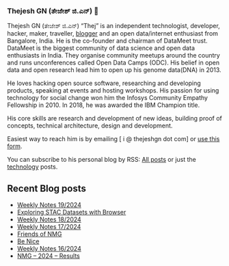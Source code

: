 ### Thejesh GN (ತೇಜೇಶ್ ಜಿ.ಎನ್) 👋

Thejesh GN (ತೇಜೇಶ್ ಜಿ.ಎನ್) “Thej” is an independent technologist, developer, hacker, maker, traveller, [blogger](https://thejeshgn.com/) and an open data/internet enthusiast from Bangalore, India. He is the co-founder and chairman of DataMeet trust. DataMeet is the biggest community of data science and open data enthusiasts in India. They organise community meetups around the country and runs unconferences called Open Data Camps (ODC). His belief in open data and open research lead him to open up his genome data(DNA) in 2013.

He loves hacking open source software, researching and developing products, speaking at events and hosting workshops. His passion for using technology for social change won him the Infosys Community Empathy Fellowship in 2010. In 2018, he was awarded the IBM Champion title.

His core skills are research and development of new ideas, building proof of concepts, technical architecture, design and development.

Easiest way to reach him is by emailing [ i @ thejeshgn dot com] or [use this form](https://thejeshgn.com/contact/).

You can subscribe to his personal blog by RSS: [All posts](https://feeds.thejeshgn.com/thejeshgn) or just the [technology](https://feeds.thejeshgn.com/technology) posts.

## Recent Blog posts
<!-- BLOG-POST-LIST:START -->
- [Weekly Notes 19/2024](https://thejeshgn.com/2024/05/10/weekly-notes-19-2024/)
- [Exploring STAC Datasets with Browser](https://thejeshgn.com/2024/05/08/exploring-stac-datasets-with-browser/)
- [Weekly Notes 18/2024](https://thejeshgn.com/2024/05/03/weekly-notes-18-2024/)
- [Weekly Notes 17/2024](https://thejeshgn.com/2024/04/26/weekly-notes-17-2024/)
- [Friends of NMG](https://thejeshgn.com/2024/04/23/friends-of-nmg/)
- [Be Nice](https://thejeshgn.com/2024/04/22/be-nice/)
- [Weekly Notes 16/2024](https://thejeshgn.com/2024/04/19/weekly-notes-16-2024/)
- [NMG – 2024 – Results](https://thejeshgn.com/2024/04/12/nmg-2024-results/)
<!-- BLOG-POST-LIST:END -->
